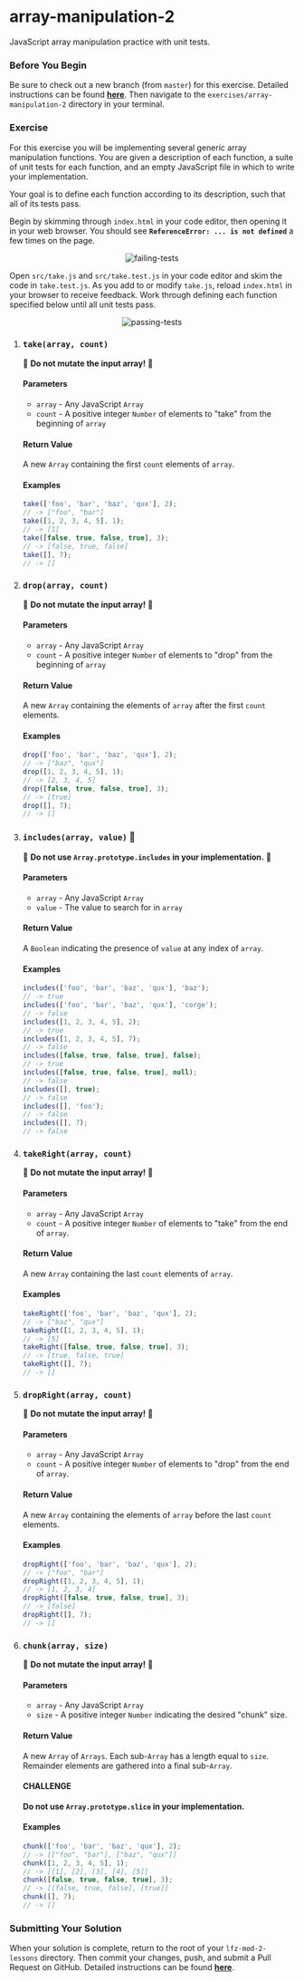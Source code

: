 # array-manipulation-2

JavaScript array manipulation practice with unit tests.

### Before You Begin

Be sure to check out a new branch (from `master`) for this exercise. Detailed instructions can be found [**here**](../../guides/before-each-exercise.md). Then navigate to the `exercises/array-manipulation-2` directory in your terminal.

### Exercise

For this exercise you will be implementing several generic array manipulation functions. You are given a description of each function, a suite of unit tests for each function, and an empty JavaScript file in which to write your implementation.

Your goal is to define each function according to its description, such that all of its tests pass.

Begin by skimming through `index.html` in your code editor, then opening it in your web browser. You should see **`ReferenceError: ... is not defined`** a few times on the page.

<p align="middle">
  <img src="images/failing-tests.png" alt="failing-tests">
</p>

Open `src/take.js` and `src/take.test.js` in your code editor and skim the code in `take.test.js`. As you add to or modify `take.js`, reload `index.html` in your browser to receive feedback. Work through defining each function specified below until all unit tests pass.

<p align="middle">
  <img src="images/passing-tests.png" alt="passing-tests">
</p>

1. ### `take(array, count)`

    🚨 **Do not mutate the input array!** 🚨

    #### Parameters

      - `array` - Any JavaScript `Array`
      - `count` - A positive integer `Number` of elements to "take" from the beginning of `array`

    #### Return Value

    A new `Array` containing the first `count` elements of `array`.

    #### Examples

    ```js
    take(['foo', 'bar', 'baz', 'qux'], 2);
    // -> ["foo", "bar"]
    take([1, 2, 3, 4, 5], 1);
    // -> [1]
    take([false, true, false, true], 3);
    // -> [false, true, false]
    take([], 7);
    // -> []
    ```

1. ### `drop(array, count)`

    🚨 **Do not mutate the input array!** 🚨

    #### Parameters

      - `array` - Any JavaScript `Array`
      - `count` - A positive integer `Number` of elements to "drop" from the beginning of `array`

    #### Return Value

    A new `Array` containing the elements of `array` after the first `count` elements.

    #### Examples

    ```js
    drop(['foo', 'bar', 'baz', 'qux'], 2);
    // -> ["baz", "qux"]
    drop([1, 2, 3, 4, 5], 1);
    // -> [2, 3, 4, 5]
    drop([false, true, false, true], 3);
    // -> [true]
    drop([], 7);
    // -> []
    ```

1. ### `includes(array, value)` 🚨

    🚨 **Do not use `Array.prototype.includes` in your implementation.** 🚨

    #### Parameters

      - `array` - Any JavaScript `Array`
      - `value` - The value to search for in `array`

    #### Return Value

    A `Boolean` indicating the presence of `value` at any index of `array`.

    #### Examples

    ```js
    includes(['foo', 'bar', 'baz', 'qux'], 'baz');
    // -> true
    includes(['foo', 'bar', 'baz', 'qux'], 'corge');
    // -> false
    includes([1, 2, 3, 4, 5], 2);
    // -> true
    includes([1, 2, 3, 4, 5], 7);
    // -> false
    includes([false, true, false, true], false);
    // -> true
    includes([false, true, false, true], null);
    // -> false
    includes([], true);
    // -> false
    includes([], 'foo');
    // -> false
    includes([], 7);
    // -> false
    ```

1. ### `takeRight(array, count)`

    🚨 **Do not mutate the input array!** 🚨

    #### Parameters

      - `array` - Any JavaScript `Array`
      - `count` - A positive integer `Number` of elements to "take" from the end of `array`.

    #### Return Value

    A new `Array` containing the last `count` elements of `array`.

    #### Examples

    ```js
    takeRight(['foo', 'bar', 'baz', 'qux'], 2);
    // -> ["baz", "qux"]
    takeRight([1, 2, 3, 4, 5], 1);
    // -> [5]
    takeRight([false, true, false, true], 3);
    // -> [true, false, true]
    takeRight([], 7);
    // -> []
      ```

1. ### `dropRight(array, count)`

    🚨 **Do not mutate the input array!** 🚨

    #### Parameters

    - `array` - Any JavaScript `Array`
    - `count` - A positive integer `Number` of elements to "drop" from the end of `array`.

    #### Return Value

    A new `Array` containing the elements of `array` before the last `count` elements.

    #### Examples

    ```js
    dropRight(['foo', 'bar', 'baz', 'qux'], 2);
    // -> ["foo", "bar"]
    dropRight([1, 2, 3, 4, 5], 1);
    // -> [1, 2, 3, 4]
    dropRight([false, true, false, true], 3);
    // -> [false]
    dropRight([], 7);
    // -> []
    ```

1. ### `chunk(array, size)`

    🚨 **Do not mutate the input array!** 🚨

    #### Parameters

    - `array` - Any JavaScript `Array`
    - `size` - A positive integer `Number` indicating the desired "chunk" size.

    #### Return Value

    A new `Array` of `Arrays`. Each sub-`Array` has a length equal to `size`. Remainder elements are gathered into a final sub-`Array`.

    #### CHALLENGE

    **Do not use `Array.prototype.slice` in your implementation.**

    #### Examples

    ```js
    chunk(['foo', 'bar', 'baz', 'qux'], 2);
    // -> [["foo", "bar"], ["baz", "qux"]]
    chunk([1, 2, 3, 4, 5], 1);
    // -> [[1], [2], [3], [4], [5]]
    chunk([false, true, false, true], 3);
    // -> [[false, true, false], [true]]
    chunk([], 7);
    // -> []
    ```

### Submitting Your Solution

When your solution is complete, return to the root of your `lfz-mod-2-lessons` directory. Then commit your changes, push, and submit a Pull Request on GitHub. Detailed instructions can be found [**here**](../../guides/after-each-exercise.md).
